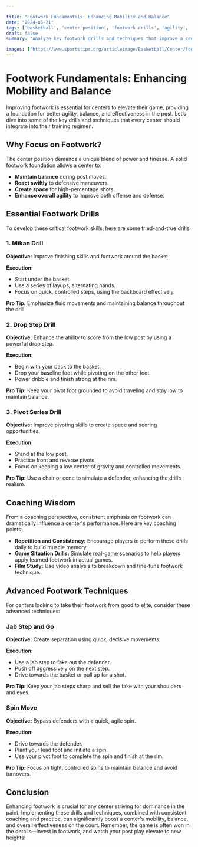 ```yaml
---

title: "Footwork Fundamentals: Enhancing Mobility and Balance"
date: "2024-05-21"
tags: ['basketball', 'center position', 'footwork drills', 'agility', 'balance', 'coaching', 'player development', 'techniques', 'mobility']
draft: false
summary: "Analyze key footwork drills and techniques that improve a center's agility, balance, and effectiveness in the post, blending player knowledge and coaching wisdom."

images: ['https://www.sportstips.org/articleimage/Basketball/Center/footwork_fundamentals_enhancing_mobility_and_balance.webp']
---
```


# Footwork Fundamentals: Enhancing Mobility and Balance

Improving footwork is essential for centers to elevate their game, providing a foundation for better agility, balance, and effectiveness in the post. Let’s dive into some of the key drills and techniques that every center should integrate into their training regimen. 

## Why Focus on Footwork?

The center position demands a unique blend of power and finesse. A solid footwork foundation allows a center to:

- **Maintain balance** during post moves.
- **React swiftly** to defensive maneuvers.
- **Create space** for high-percentage shots.
- **Enhance overall agility** to improve both offense and defense.

## Essential Footwork Drills

To develop these critical footwork skills, here are some tried-and-true drills:

### 1. **Mikan Drill**

**Objective:** Improve finishing skills and footwork around the basket.

**Execution:**

- Start under the basket.
- Use a series of layups, alternating hands.
- Focus on quick, controlled steps, using the backboard effectively.

**Pro Tip:** Emphasize fluid movements and maintaining balance throughout the drill.

### 2. **Drop Step Drill**

**Objective:** Enhance the ability to score from the low post by using a powerful drop step.

**Execution:**

- Begin with your back to the basket.
- Drop your baseline foot while pivoting on the other foot.
- Power dribble and finish strong at the rim.

**Pro Tip:** Keep your pivot foot grounded to avoid traveling and stay low to maintain balance.

### 3. **Pivot Series Drill**

**Objective:** Improve pivoting skills to create space and scoring opportunities.

**Execution:**

- Stand at the low post.
- Practice front and reverse pivots.
- Focus on keeping a low center of gravity and controlled movements.

**Pro Tip:** Use a chair or cone to simulate a defender, enhancing the drill’s realism.

## Coaching Wisdom

From a coaching perspective, consistent emphasis on footwork can dramatically influence a center's performance. Here are key coaching points:

- **Repetition and Consistency:** Encourage players to perform these drills daily to build muscle memory.
- **Game Situation Drills:** Simulate real-game scenarios to help players apply learned footwork in actual games.
- **Film Study:** Use video analysis to breakdown and fine-tune footwork technique.

## Advanced Footwork Techniques

For centers looking to take their footwork from good to elite, consider these advanced techniques:

### Jab Step and Go

**Objective:** Create separation using quick, decisive movements.

**Execution:**

- Use a jab step to fake out the defender.
- Push off aggressively on the next step.
- Drive towards the basket or pull up for a shot.

**Pro Tip:** Keep your jab steps sharp and sell the fake with your shoulders and eyes.

### Spin Move

**Objective:** Bypass defenders with a quick, agile spin.

**Execution:**

- Drive towards the defender.
- Plant your lead foot and initiate a spin.
- Use your pivot foot to complete the spin and finish at the rim.

**Pro Tip:** Focus on tight, controlled spins to maintain balance and avoid turnovers.

## Conclusion

Enhancing footwork is crucial for any center striving for dominance in the paint. Implementing these drills and techniques, combined with consistent coaching and practice, can significantly boost a center's mobility, balance, and overall effectiveness on the court. Remember, the game is often won in the details—invest in footwork, and watch your post play elevate to new heights!